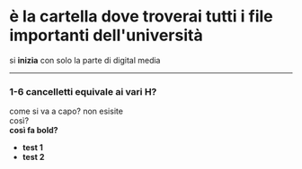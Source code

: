 # è la cartella dove troverai tutti i file importanti dell'università
si **inizia** con solo la parte di digital media
****** 
### 1-6 cancelletti equivale ai vari H?
come si va a capo? 
non esisite <br> così? <br/>
<b> così fa bold? <b/>
- test 1 
- test 2
